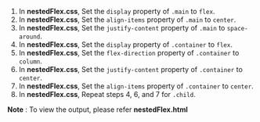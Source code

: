 1. In **nestedFlex.css**, Set the `display` property of `.main` to `flex`.
2. In **nestedFlex.css**, Set the `align-items` property of `.main` to `center`.
3. In **nestedFlex.css**, Set the `justify-content` property of `.main` to `space-around`.
4. In **nestedFlex.css**, Set the `display` property of `.container` to `flex`.
5. In **nestedFlex.css**, Set the `flex-direction` property of `.container` to `column`.
6. In **nestedFlex.css**, Set the `justify-content` property of `.container` to `center`.
7. In **nestedFlex.css**, Set the `align-items` property of `.container` to `center`.
8. In **nestedFlex.css**, Repeat steps 4, 6, and 7 for `.child`.

**Note** : To view the output, please refer **nestedFlex.html**